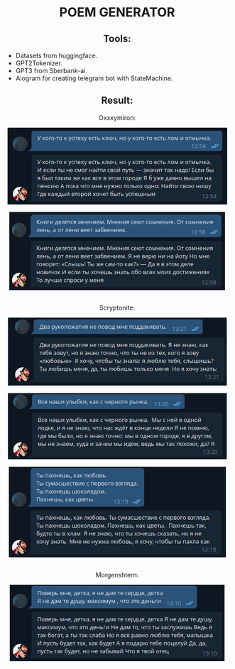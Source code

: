 <h1 align="center">POEM GENERATOR</h1>

<h2 align="center">Tools:</h2>

- Datasets from huggingface.
- GPT2Tokenizer.
- GPT3 from Sberbank-ai.
- Aiogram for creating telegram bot with StateMachine.

<h2 align="center">Result:</h2>
  
<p align="center"> Oxxxymiron: </p>

<div align="center">
<img src="assets/Oxxxymiron_1.png" align="center">
</div>

<br>

<div align="center">
<img src="assets/Oxxxymiron_2.png" align="center">
</div>
 

<br>

 
<p align="center"> Scryptonite:</p>

<div align="center">
<img src="assets/Scryptonite_1.png" align="center">
</div>

<br>

<div align="center">
<img src="assets/Scryptonite_2.png" align="center">
</div>

<br>

<div align="center">
<img src="assets/Scryptonite_3.png" align="center">
</div>


<br>
  

<p align="center"> Morgenshtern:</p>

<div align="center">
<img src="assets/Morgenshtern_1.png" align="center">
</div>

